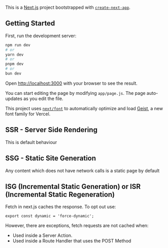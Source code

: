This is a [Next.js](https://nextjs.org) project bootstrapped with [`create-next-app`](https://github.com/vercel/next.js/tree/canary/packages/create-next-app).

## Getting Started

First, run the development server:

```bash
npm run dev
# or
yarn dev
# or
pnpm dev
# or
bun dev
```

Open [http://localhost:3000](http://localhost:3000) with your browser to see the result.

You can start editing the page by modifying `app/page.js`. The page auto-updates as you edit the file.

This project uses [`next/font`](https://nextjs.org/docs/app/building-your-application/optimizing/fonts) to automatically optimize and load [Geist](https://vercel.com/font), a new font family for Vercel.

## SSR - Server Side Rendering
This is default behaviour

## SSG - Static Site Generation
Any content which does not have network calls is a static page by default

## ISG (Incremental Static Generation) or ISR (Incremental Static Regeneration)
Fetch in next.js caches the response.
To opt out use:
```
export const dynamic = 'force-dynamic';
```

However, there are exceptions, fetch requests are not cached when:
- Used inside a Server Action.
- Used inside a Route Handler that uses the POST Method